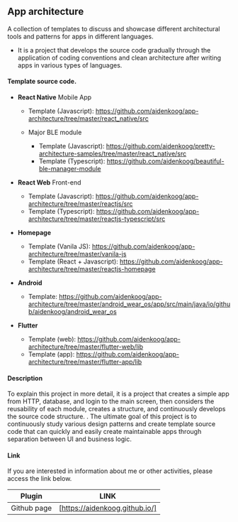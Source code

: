 ## App architecture

A collection of templates to discuss and showcase different architectural tools and patterns for apps in different languages.

- It is a project that develops the source code gradually through the application of coding conventions and clean architecture after writing apps in various types of languages.

#### Template source code.

- **React Native** Mobile App

  - Template (Javascript): https://github.com/aidenkoog/app-architecture/tree/master/react_native/src

  - Major BLE module

    - Template (Javascript): https://github.com/aidenkoog/pretty-architecture-samples/tree/master/react_native/src
    - Template (Typescript): https://github.com/aidenkoog/beautiful-ble-manager-module

- **React Web** Front-end

  - Template (Javascript): https://github.com/aidenkoog/app-architecture/tree/master/reactjs/src
  - Template (Typescript): https://github.com/aidenkoog/app-architecture/tree/master/reactjs-typescript/src

- **Homepage**

  - Template (Vanila JS): https://github.com/aidenkoog/app-architecture/tree/master/vanila-js
  - Template (React + Javascript): https://github.com/aidenkoog/app-architecture/tree/master/reactjs-homepage

- **Android**

  - Template: https://github.com/aidenkoog/app-architecture/tree/master/android_wear_os/app/src/main/java/io/github/aidenkoog/android_wear_os

- **Flutter**

  - Template (web): https://github.com/aidenkoog/app-architecture/tree/master/flutter-web/lib
  - Template (app): https://github.com/aidenkoog/app-architecture/tree/master/flutter-app/lib

#### Description

To explain this project in more detail, it is a project that creates a simple app from HTTP, database, and login to the main screen, then considers the reusability of each module, creates a structure, and continuously develops the source code structure. .
The ultimate goal of this project is to continuously study various design patterns and create template source code that can quickly and easily create maintainable apps through separation between UI and business logic.

#### Link

If you are interested in information about me or other activities, please access the link below.

| Plugin      | LINK                           |
| ----------- | ------------------------------ |
| Github page | [https://aidenkoog.github.io/] |
